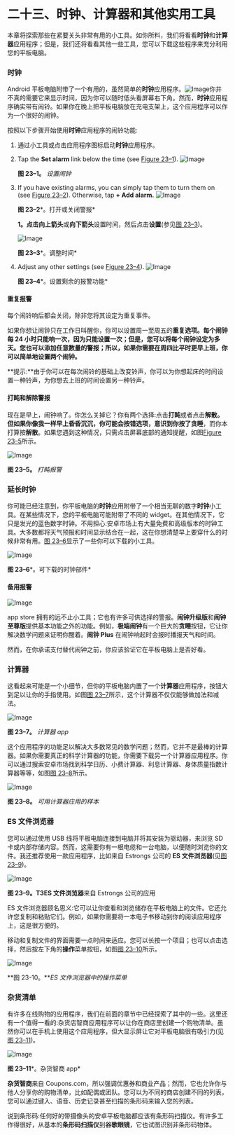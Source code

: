 # 二十三、时钟、计算器和其他实用工具

本章将探索那些在紧要关头非常有用的小工具。如你所料，我们将看看**时钟**和**计算器**应用程序；但是，我们还将看看其他一些工具，您可以下载这些程序来充分利用您的平板电脑。

### 时钟

Android 平板电脑附带了一个有用的，虽然简单的**时钟**应用程序。![Image](img/U2301.jpg)你并不真的需要它来显示时间，因为你可以随时低头看屏幕右下角。然而，**时钟**应用程序确实带有闹铃。如果你在晚上把平板电脑放在充电支架上，这个应用程序可以作为一个很好的闹钟。

按照以下步骤开始使用**时钟**应用程序的闹铃功能:

1.  通过小工具或点击应用程序图标启动**时钟**应用程序。
2.  Tap the **Set alarm** link below the time (see [Figure 23–1](#fig_23_1)). ![Image](img/2301.jpg)

    **图 23–1。** *设置闹钟*

3.  If you have existing alarms, you can simply tap them to turn them on (see [Figure 23–2](#fig_23_2)). Otherwise, tap **+ Add alarm.** ![Image](img/2302.jpg)

    **图 23–2***。打开或关闭警报*

    **1。**点击**向上箭头**或**向下箭头**设置时间，然后点击**设置**(参见[图 23–3](#fig_23_3))。

    ![Image](img/2303.jpg)

    **图 23–3***。调整时间*

4.  Adjust any other settings (see [Figure 23–4](#fig_23_4)). ![Image](img/2304.jpg)

    **图 23–4***。设置剩余的报警功能*

#### 重复报警

每个闹铃响后都会关闭，除非您将其设定为重复事件。

如果你想让闹钟只在工作日叫醒你，你可以设置周一至周五的**重复选项。每个闹钟每 24 小时只能响一次，因为只能设置一次；但是，您可以将每个闹钟设定为多天。您也可以添加任意数量的警报；所以，如果你需要在周四比平时更早上班，你可以简单地设置两个闹钟。**

**提示:**由于你可以在每次闹铃的基础上改变铃声，你可以为你想起床的时间设置一种铃声，为你想去上班的时间设置另一种铃声。

#### 打盹和解除警报

现在是早上，闹钟响了。你怎么关掉它？你有两个选择:点击**打盹**或者点击**解散。**但如果你像我一样早上昏昏沉沉，你可能会按错选项，意识到你按了**贪睡**，而你本打算按**解散**。如果您遇到这种情况，只需点击屏幕底部的通知提醒，如图[Figure 23–5](#fig_23_5)所示。

![Image](img/2305.jpg)

**图 23–5。** *打盹报警*

### 延长时钟

你可能已经注意到，你平板电脑的**时钟**应用附带了一个相当无聊的数字**时钟**小工具。在某些情况下，您的平板电脑可能附带了不同的 widget。在其他情况下，它只是发光的蓝色数字时钟。不用担心:安卓市场上有大量免费和高级版本的时钟工具。大多数都将天气预报和时间显示结合在一起，这在你想清楚早上要穿什么的时候非常有用。[图 23–6](#fig_23_6)显示了一些你可以下载的小工具。

![Image](img/2306.jpg)

**图 23–6***。可下载的时钟部件*

#### 备用报警

![Image](img/U2302.jpg)

app store 拥有的远不止小工具；它也有许多可供选择的警报。**闹钟升级版**和**闹钟至尊版**提供基本功能之外的功能。例如，**极端闹钟**有一个巨大的**贪睡**按钮，它让你解决数学问题来证明你醒着。**闹钟 Plus** 在闹钟响起时会报时播报天气和时间。

然而，在你承诺支付替代闹钟之前，你应该验证它在平板电脑上是否好看。

### 计算器

这看起来可能是一个小细节，但你的平板电脑内置了一个**计算器**应用程序，按钮大到足以让你的手指使用。如图[图 23–7](#fig_23_7)所示，这个计算器不仅仅能够做加法和减法。

![Image](img/2307.jpg)

**图 23–7。** *计算器 app*

这个应用程序的功能足以解决大多数常见的数学问题；然而，它并不是最棒的计算器。如果你需要真正的科学计算器的功能，你需要下载另一个计算器应用程序。你可以通过搜索安卓市场找到科学日历、小费计算器、利息计算器、身体质量指数计算器等等，如图[图 23–8](#fig_23_8)所示。

![Image](img/2308.jpg)

**图 23–8。** *可用计算器应用的样本*

### ES 文件浏览器

您可以通过使用 USB 线将平板电脑连接到电脑并将其安装为驱动器，来浏览 SD 卡或内部存储内容。然而，这需要你有一根电缆和一台电脑，以便随时浏览你的文件。我还推荐使用一款应用程序，比如来自 Estrongs 公司的 **ES 文件浏览器**(见[图 23–9](#fig_23_9))。

![Image](img/2309.jpg)

**图 23–9。**T3**ES 文件浏览器**来自 Estrongs 公司的应用

ES 文件浏览器顾名思义:它可以让你查看和浏览储存在平板电脑上的文件。它还允许您复制和粘贴它们。例如，如果你需要将一本电子书移动到你的阅读应用程序上，这是很方便的。

移动和复制文件的界面需要一点时间来适应。您可以长按一个项目；也可以点击选择，然后按左下角的**操作**菜单按钮，如图[图 23–10](#fig_23_10)所示。

![Image](img/2310.jpg)

**图 23-10。***ES 文件浏览器中的操作菜单*

### 杂货清单

有许多在线购物的应用程序，我们在前面的章节中已经探索了其中的一些。这里还有一个值得一看的:杂货店智商应用程序可以让你在商店里创建一个购物清单。虽然你可以在手机上使用这个应用程序，但大显示屏让它对平板电脑很有吸引力(见[图 23–11](#fig_23_11))。

![Image](img/2311.jpg)

**图 23–11***。杂货智商 app*

**杂货智商**来自 Coupons.com，所以强调优惠券和商业产品；然而，它也允许你与他人分享你的购物清单，比如配偶或团队。您可以为不同的商店创建不同的列表，您可以通过键入、语音、历史记录甚至扫描的条形码来输入您的列表。

说到条形码:任何好的带摄像头的安卓平板电脑都应该有条形码扫描仪。有许多工作得很好，从基本的**条形码扫描仪**到**谷歌眼镜**，它也试图识别非条形码物体。